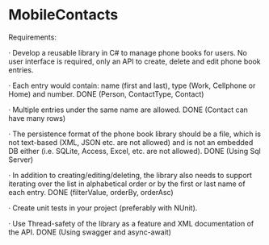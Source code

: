 # MobileContacts

Requirements:

· Develop a reusable library in C# to manage phone books for users. No user interface is required, only an API to create, delete and edit phone book entries.

· Each entry would contain: name (first and last), type (Work, Cellphone or Home) and number. DONE (Person, ContactType, Contact)

· Multiple entries under the same name are allowed.	DONE (Contact can have many rows)

· The persistence format of the phone book library should be a file, which is not text-based (XML, JSON etc. are not allowed) and is not an embedded DB either (i.e. SQLite, Access, Excel, etc. are not allowed). DONE (Using Sql Server)

· In addition to creating/editing/deleting, the library also needs to support iterating over the list in alphabetical order or by the first or last name of each entry. DONE (filterValue, orderBy, orderAsc)

· Create unit tests in your project (preferably with NUnit).

· Use Thread-safety of the library as a feature and XML documentation of the API. DONE (Using swagger and async-await)
